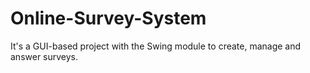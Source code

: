 # Online-Survey-System
It's a GUI-based project with the Swing module to create, manage and answer surveys.
